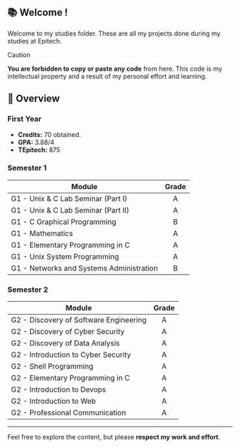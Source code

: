 ## 📚 Welcome !
Welcome to my studies folder. These are all my projects done during my studies at Epitech.

> [!CAUTION]
> **You are forbidden to copy or paste any code** from here. This code is my intellectual property and a result of my personal effort and learning.

## 📌 Overview

### First Year  
- **Credits:** 70 obtained.  
- **GPA:** 3.88/4
- **TEpitech:** 875

### Semester 1  

| **Module**                               | **Grade** |
|------------------------------------------|:---------:|
| G1 - Unix & C Lab Seminar (Part I)       |     A     |
| G1 - Unix & C Lab Seminar (Part II)      |     A     |
| G1 - C Graphical Programming             |     B     |
| G1 - Mathematics                         |     A     |
| G1 - Elementary Programming in C         |     A     |
| G1 - Unix System Programming             |     A     |
| G1 - Networks and Systems Administration |     B     |

### Semester 2  

| **Module**                               | **Grade** |
|------------------------------------------|:---------:|
| G2 - Discovery of Software Engineering   |     A     |
| G2 - Discovery of Cyber Security         |     A     |
| G2 - Discovery of Data Analysis          |     A     |
| G2 - Introduction to Cyber Security      |     A     |
| G2 - Shell Programming                   |     A     |
| G2 - Elementary Programming in C         |     A     |
| G2 - Introduction to Devops              |     A     |
| G2 - Introduction to Web                 |     A     |
| G2 - Professional Communication          |     A     |

---

Feel free to explore the content, but please **respect my work and effort**.
